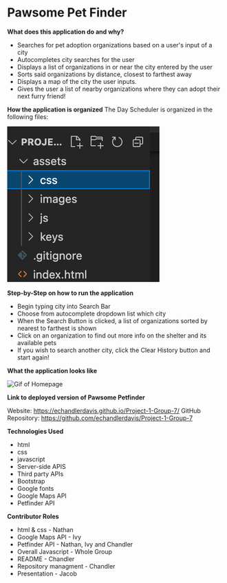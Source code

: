 # Pawsome Pet Finder

 **What does this application do and why?**

* Searches for pet adoption organizations based on a user's input of a city
* Autocompletes city searches for the user 
* Displays a list of organizations in or near the city entered by the user
* Sorts said organizations by distance, closest to farthest away
* Displays a map of the city the user inputs. 
* Gives the user a list of nearby organizations where they can adopt their next furry friend!

**How the application is organized**
The Day Scheduler is organized in the following files:

![Files](./assets/images/FilesImage.png)

**Step-by-Step on how to run the application**
* Begin typing city into Search Bar
* Choose from autocomplete dropdown list which city 
* When the Search Button is clicked, a list of organizations sorted by nearest to farthest is shown
* Click on an organization to find out more info on the shelter and its available pets
* If you wish to search another city, click the Clear History button and start again!

**What the application looks like**

![Gif of Homepage](./assets/images/PawsomePetfinderGif.gif)

**Link to deployed version of Pawsome Petfinder**

Website: https://echandlerdavis.github.io/Project-1-Group-7/
GitHub Repository: https://github.com/echandlerdavis/Project-1-Group-7

**Technologies Used** 

* html
* css
* javascript
* Server-side APIS
* Third party APIs
* Bootstrap
* Google fonts
* Google Maps API
* Petfinder API

**Contributor Roles**

* html & css - Nathan
* Google Maps API - Ivy
* Petfinder API - Nathan, Ivy and Chandler
* Overall Javascript - Whole Group
* README - Chandler
* Repository managment - Chandler
* Presentation - Jacob 
